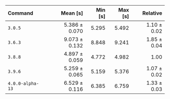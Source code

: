 | Command | Mean [s] | Min [s] | Max [s] | Relative |
|:---|---:|---:|---:|---:|
| `3.0.5` | 5.386 ± 0.070 | 5.295 | 5.492 | 1.10 ± 0.02 |
| `3.6.3` | 9.073 ± 0.132 | 8.848 | 9.241 | 1.85 ± 0.04 |
| `3.8.8` | 4.897 ± 0.059 | 4.772 | 4.982 | 1.00 |
| `3.9.6` | 5.259 ± 0.065 | 5.159 | 5.376 | 1.07 ± 0.02 |
| `4.0.0-alpha-13` | 6.529 ± 0.116 | 6.385 | 6.759 | 1.33 ± 0.03 |
